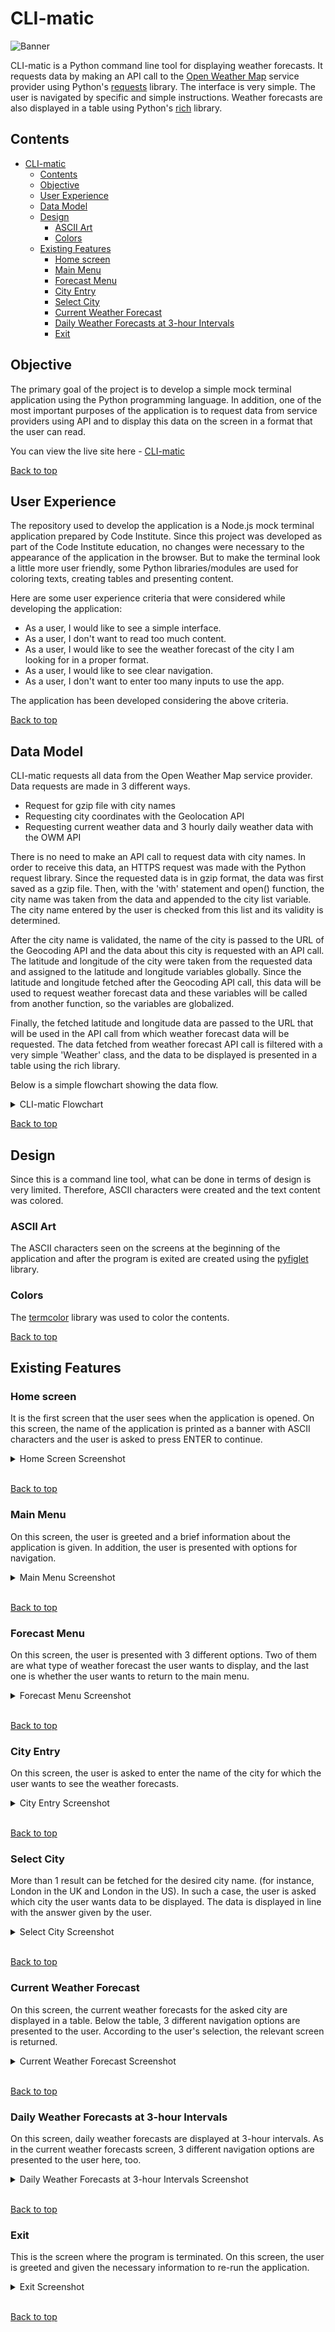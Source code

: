 # CLI-matic

![Banner](assets/images/banner.png)

CLI-matic is a Python command line tool for displaying weather forecasts. It requests data by making an API call to the [Open Weather Map](https://openweathermap.org/api) service provider using Python's [requests](https://requests.readthedocs.io/en/latest/) library. The interface is very simple. The user is navigated by specific and simple instructions. Weather forecasts are also displayed in a table using Python's [rich](https://rich.readthedocs.io/en/stable/introduction.html#:~:text=Rich%20is%20a%20Python%20library,in%20a%20more%20readable%20way.) library.

## Contents

- [CLI-matic](#cli-matic)
  - [Contents](#contents)
  - [Objective](#objective)
  - [User Experience](#user-experience)
  - [Data Model](#data-model)
  - [Design](#design)
    - [ASCII Art](#ascii-art)
    - [Colors](#colors)
  - [Existing Features](#existing-features)
    - [Home screen](#home-screen)
    - [Main Menu](#main-menu)
    - [Forecast Menu](#forecast-menu)
    - [City Entry](#city-entry)
    - [Select City](#select-city)
    - [Current Weather Forecast](#current-weather-forecast)
    - [Daily Weather Forecasts at 3-hour Intervals](#daily-weather-forecasts-at-3-hour-intervals)
    - [Exit](#exit)

## Objective

The primary goal of the project is to develop a simple mock terminal application using the Python programming language. In addition, one of the most important purposes of the application is to request data from service providers using API and to display this data on the screen in a format that the user can read.

You can view the live site here - [CLI-matic](https://cli-matic.herokuapp.com/)

[Back to top](<#contents>)

## User Experience

The repository used to develop the application is a Node.js mock terminal application prepared by Code Institute. Since this project was developed as part of the Code Institute education, no changes were necessary to the appearance of the application in the browser. But to make the terminal look a little more user friendly, some Python libraries/modules are used for coloring texts, creating tables and presenting content.

Here are some user experience criteria that were considered while developing the application:

- As a user, I would like to see a simple interface.
- As a user, I don't want to read too much content.
- As a user, I would like to see the weather forecast of the city I am looking for in a proper format.
- As a user, I would like to see clear navigation.
- As a user, I don't want to enter too many inputs to use the app.

The application has been developed considering the above criteria.

[Back to top](<#contents>)

## Data Model

CLI-matic requests all data from the Open Weather Map service provider. Data requests are made in 3 different ways.

- Request for gzip file with city names
- Requesting city coordinates with the Geolocation API
- Requesting current weather data and 3 hourly daily weather data with the OWM API

There is no need to make an API call to request data with city names. In order to receive this data, an HTTPS request was made with the Python request library. Since the requested data is in gzip format, the data was first saved as a gzip file. Then, with the 'with' statement and open() function, the city name was taken from the data and appended to the city list variable. The city name entered by the user is checked from this list and its validity is determined.

After the city name is validated, the name of the city is passed to the URL of the Geocoding API and the data about this city is requested with an API call. The latitude and longitude of the city were taken from the requested data and assigned to the latitude and longitude variables globally. Since the latitude and longitude fetched after the Geocoding API call, this data will be used to request weather forecast data and these variables will be called from another function, so the variables are globalized.

Finally, the fetched latitude and longitude data are passed to the URL that will be used in the API call from which weather forecast data will be requested. The data fetched from weather forecast API call is filtered with a very simple 'Weather' class, and the data to be displayed is presented in a table using the rich library.

Below is a simple flowchart showing the data flow.

<details><summary>CLI-matic Flowchart</summary>

![flowchart](assets/images/flowchart.drawio.png)
</details>

[Back to top](<#contents>)

## Design

Since this is a command line tool, what can be done in terms of design is very limited. Therefore, ASCII characters were created and the text content was colored.

### ASCII Art

The ASCII characters seen on the screens at the beginning of the application and after the program is exited are created using the [pyfiglet](https://pypi.org/project/pyfiglet/0.7/) library.

### Colors

The [termcolor](https://pypi.org/project/termcolor/) library was used to color the contents.

[Back to top](<#contents>)

## Existing Features

### Home screen

It is the first screen that the user sees when the application is opened. On this screen, the name of the application is printed as a banner with ASCII characters and the user is asked to press ENTER to continue.

<details><summary>Home Screen Screenshot</summary>

![flowchart](assets/images/banner.png)
</details><br/>

[Back to top](<#contents>)

### Main Menu

On this screen, the user is greeted and a brief information about the application is given. In addition, the user is presented with options for navigation.

<details><summary>Main Menu Screenshot</summary>

![flowchart](assets/images/greeting_and_main_menu.png)
</details><br/>

[Back to top](<#contents>)

### Forecast Menu

On this screen, the user is presented with 3 different options. Two of them are what type of weather forecast the user wants to display, and the last one is whether the user wants to return to the main menu.

<details><summary>Forecast Menu Screenshot</summary>

![flowchart](assets/images/forecast_type_menu.png)
</details><br/>

[Back to top](<#contents>)

### City Entry

On this screen, the user is asked to enter the name of the city for which the user wants to see the weather forecasts.

<details><summary>City Entry Screenshot</summary>

![flowchart](assets/images/enter_city_name_section.png)
</details><br/>

[Back to top](<#contents>)

### Select City

More than 1 result can be fetched for the desired city name. (for instance, London in the UK and London in the US). In such a case, the user is asked which city the user wants data to be displayed. The data is displayed in line with the answer given by the user.

<details><summary>Select City Screenshot</summary>

![flowchart](assets/images/city_list_options.png)
</details><br/>

[Back to top](<#contents>)

### Current Weather Forecast

On this screen, the current weather forecasts for the asked city are displayed in a table. Below the table, 3 different navigation options are presented to the user. According to the user's selection, the relevant screen is returned.

<details><summary>Current Weather Forecast Screenshot</summary>

![flowchart](assets/images/current_weather_table.png)
</details><br/>

[Back to top](<#contents>)

### Daily Weather Forecasts at 3-hour Intervals

On this screen, daily weather forecasts are displayed at 3-hour intervals. As in the current weather forecasts screen, 3 different navigation options are presented to the user here, too.

<details><summary>Daily Weather Forecasts at 3-hour Intervals Screenshot</summary>

![flowchart](assets/images/3_hour_step_forecast_table.png)
</details><br/>

[Back to top](<#contents>)

### Exit

This is the screen where the program is terminated. On this screen, the user is greeted and given the necessary information to re-run the application.

<details><summary>Exit Screenshot</summary>

![flowchart](assets/images/exit.png)
</details><br/>

[Back to top](<#contents>)